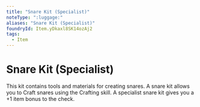 ```yaml
---
title: "Snare Kit (Specialist)"
noteType: ":luggage:"
aliases: "Snare Kit (Specialist)"
foundryId: Item.yDkaxl8SK14ozAj2
tags:
  - Item
---
```


# Snare Kit (Specialist)

This kit contains tools and materials for creating snares. A snare kit allows you to Craft snares using the Crafting skill. A specialist snare kit gives you a +1 item bonus to the check.
